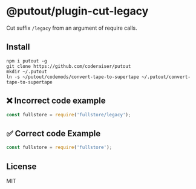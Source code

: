 # @putout/plugin-cut-legacy

Cut suffix `/legacy` from an argument of require calls.

## Install

```
npm i putout -g
git clone https://github.com/coderaiser/putout
mkdir ~/.putout
ln -s ~/putout/codemods/convert-tape-to-supertape ~/.putout/convert-tape-to-supertape
```

## ❌ Incorrect code example

```js
const fullstore = require('fullstore/legacy');
```

## ✅ Correct code Example

```js
const fullstore = require('fullstore');
```

## License

MIT
